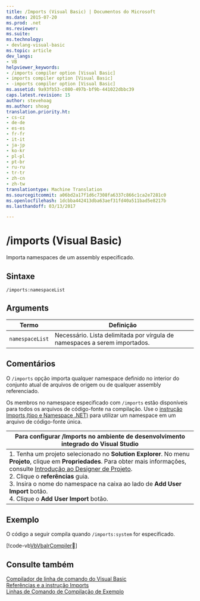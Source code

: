 ```yaml
---
title: /Imports (Visual Basic) | Documentos do Microsoft
ms.date: 2015-07-20
ms.prod: .net
ms.reviewer: 
ms.suite: 
ms.technology:
- devlang-visual-basic
ms.topic: article
dev_langs:
- VB
helpviewer_keywords:
- /imports compiler option [Visual Basic]
- imports compiler option [Visual Basic]
- -imports compiler option [Visual Basic]
ms.assetid: 9a93fb53-c080-497b-bf9b-441022dbbc39
caps.latest.revision: 15
author: stevehoag
ms.author: shoag
translation.priority.ht:
- cs-cz
- de-de
- es-es
- fr-fr
- it-it
- ja-jp
- ko-kr
- pl-pl
- pt-br
- ru-ru
- tr-tr
- zh-cn
- zh-tw
translationtype: Machine Translation
ms.sourcegitcommit: a06bd2a17f1d6c7308fa6337c866c1ca2e7281c0
ms.openlocfilehash: 1dcbba442413dba63aef31fd40a511bad5e8217b
ms.lasthandoff: 03/13/2017

---
```

# <a name="imports-visual-basic"></a>/imports (Visual Basic)
Importa namespaces de um assembly especificado.  
  
## <a name="syntax"></a>Sintaxe  
  
```  
/imports:namespaceList  
```  
  
## <a name="arguments"></a>Arguments  
  
|Termo|Definição|  
|---|---|  
|`namespaceList`|Necessário. Lista delimitada por vírgula de namespaces a serem importados.|  
  
## <a name="remarks"></a>Comentários  
 O `/imports` opção importa qualquer namespace definido no interior do conjunto atual de arquivos de origem ou de qualquer assembly referenciado.  
  
 Os membros no namespace especificado com `/imports` estão disponíveis para todos os arquivos de código-fonte na compilação. Use o [instrução Imports (tipo e Namespace .NET)](../../../visual-basic/language-reference/statements/imports-statement-net-namespace-and-type.md) para utilizar um namespace em um arquivo de código-fonte única.  
  
|Para configurar /Imports no ambiente de desenvolvimento integrado do Visual Studio|  
|---|  
|1.  Tenha um projeto selecionado no **Solution Explorer**. No menu **Projeto**, clique em **Propriedades**. Para obter mais informações, consulte [Introdução ao Designer de Projeto](http://msdn.microsoft.com/en-us/898dd854-c98d-430c-ba1b-a913ce3c73d7).<br />2.  Clique o **referências** guia.<br />3.  Insira o nome do namespace na caixa ao lado de **Add User Import** botão.<br />4.  Clique o **Add User Import** botão.|  
  
## <a name="example"></a>Exemplo  
 O código a seguir compila quando `/imports:system` for especificado.  
  
 [!code-vb[VbVbalrCompiler&#21;](../../../visual-basic/reference/command-line-compiler/codesnippet/VisualBasic/imports_1.vb)]  
  
## <a name="see-also"></a>Consulte também  
 [Compilador de linha de comando do Visual Basic](../../../visual-basic/reference/command-line-compiler/index.md)   
 [Referências e a instrução Imports](../../../visual-basic/programming-guide/program-structure/references-and-the-imports-statement.md)   
 [Linhas de Comando de Compilação de Exemplo](../../../visual-basic/reference/command-line-compiler/sample-compilation-command-lines.md)
